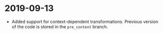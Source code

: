 # 2019-09-13
- Added support for context-dependent transformations. Previous version of the code is stored in the `pre_context` branch.
